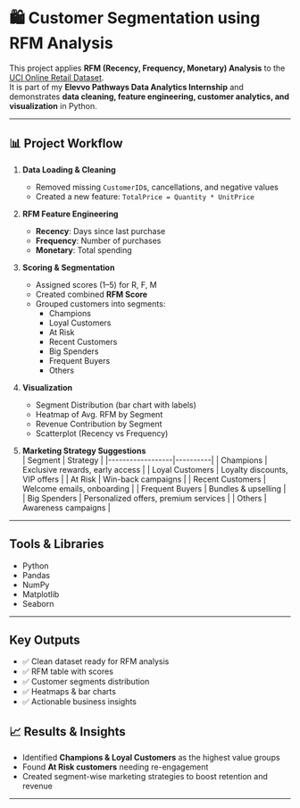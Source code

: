 # 🛍️ Customer Segmentation using RFM Analysis  

This project applies **RFM (Recency, Frequency, Monetary) Analysis** to the [UCI Online Retail Dataset](https://archive.ics.uci.edu/ml/datasets/Online+Retail).  
It is part of my **Elevvo Pathways Data Analytics Internship** and demonstrates **data cleaning, feature engineering, customer analytics, and visualization** in Python.  

---

## 📊 Project Workflow  

1. **Data Loading & Cleaning**  
   - Removed missing `CustomerID`s, cancellations, and negative values  
   - Created a new feature: `TotalPrice = Quantity * UnitPrice`  

2. **RFM Feature Engineering**  
   - **Recency**: Days since last purchase  
   - **Frequency**: Number of purchases  
   - **Monetary**: Total spending  

3. **Scoring & Segmentation**  
   - Assigned scores (1–5) for R, F, M  
   - Created combined **RFM Score**  
   - Grouped customers into segments:  
     - Champions  
     - Loyal Customers  
     - At Risk  
     - Recent Customers  
     - Big Spenders  
     - Frequent Buyers  
     - Others  

4. **Visualization**  
   - Segment Distribution (bar chart with labels)  
   - Heatmap of Avg. RFM by Segment  
   - Revenue Contribution by Segment  
   - Scatterplot (Recency vs Frequency)  

5. **Marketing Strategy Suggestions**  
   | Segment          | Strategy |
   |------------------|----------|
   | Champions        | Exclusive rewards, early access |
   | Loyal Customers  | Loyalty discounts, VIP offers |
   | At Risk          | Win-back campaigns |
   | Recent Customers | Welcome emails, onboarding |
   | Frequent Buyers  | Bundles & upselling |
   | Big Spenders     | Personalized offers, premium services |
   | Others           | Awareness campaigns |

---

##  Tools & Libraries  
- Python 
- Pandas  
- NumPy  
- Matplotlib  
- Seaborn  

---

##  Key Outputs  
- ✅ Clean dataset ready for RFM analysis  
- ✅ RFM table with scores  
- ✅ Customer segments distribution  
- ✅ Heatmaps & bar charts  
- ✅ Actionable business insights  


## 📈 Results & Insights  
- Identified **Champions & Loyal Customers** as the highest value groups  
- Found **At Risk customers** needing re-engagement  
- Created segment-wise marketing strategies to boost retention and revenue  

---

